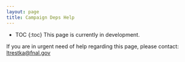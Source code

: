 ```yaml
---
layout: page
title: Campaign Deps Help
---
```

* TOC
{:toc}
This page is currently in development.

If you are in urgent need of help regarding this page, please contact: ltrestka@fnal.gov